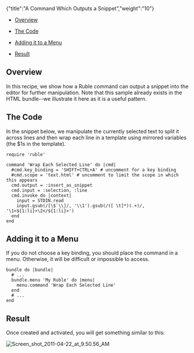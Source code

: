 {"title":"A Command Which Outputs a Snippet","weight":"10"}

* [Overview](#overview)

* [The Code](#the-code)

* [Adding it to a Menu](#adding-it-to-a-menu)

* [Result](#result)

## Overview

In this recipe, we show how a Ruble command can output a snippet into the editor for further manipulation. Note that this sample already exists in the HTML bundle--we illustrate it here as it is a useful pattern.

## The Code

In the snippet below, we manipulate the currently selected text to split it across lines and then wrap each line in a template using mirrored variables (the $1s in the template).

```
require 'ruble'

command 'Wrap Each Selected Line' do |cmd|
  #cmd.key_binding = 'SHIFT+CTRL+A' # uncomment for a key binding
  #cmd.scope = 'text.html' # uncomment to limit the scope in which this appears
  cmd.output = :insert_as_snippet
  cmd.input = :selection, :line
  cmd.invoke do |context|
    input = STDIN.read
    input.gsub(/[\$`\\]/, '\\1').gsub(/([ \t]*)(.+)/, '\1<${1:li}>\2</${1:li}>')
  end
end
```

## Adding it to a Menu

If you do not choose a key binding, you should place the command in a menu. Otherwise, it will be difficult or impossible to access.

```
bundle do |bundle|
  # ...
  bundle.menu 'My Ruble' do |menu|
    menu.command 'Wrap Each Selected Line'
  end
  # ...
end
```

## Result

Once created and activated, you will get something similar to this:

![Screen_shot_2011-04-22_at_9.50.56_AM](/Images/appc/download/attachments/30083222/Screen_shot_2011-04-22_at_9.50.56_AM.png)
